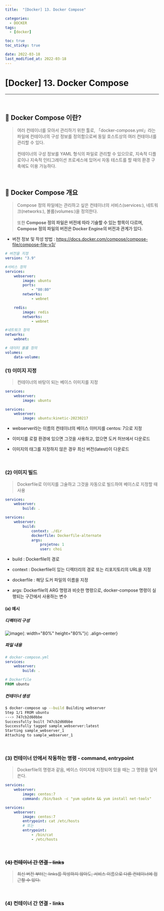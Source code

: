 ```yaml
---
title:  "[Docker] 13. Docker Compose" 

categories:
  - DOCKER
tags:
  - [docker]

toc: true
toc_sticky: true

date: 2022-03-18
last_modified_at: 2022-03-18
---
```

# [Docker] 13. Docker Compose
---

<style>
table {
    font-size: 12pt;
}
table th:first-of-type {
    width: 5%;
}
table th:nth-of-type(2) {
    width: 15%;
}
table th:nth-of-type(3) {
    width: 50%;
}
table th:nth-of-type(4) {
    width: 30%;
}
</style>

<br>

## 🔔 Docker Compose 이란?

> 여러 컨테이너를 모아서 관리하기 위한 툴로, 「docker-compose.yml」라는 파일에 컨테이너의 구성 정보를 정의함으로써 동일 호스트상의 여러 컨테이너를 관리할 수 있다. <br><br>
컨테이너의 구성 정보를 YAML 형식의 파일로 관리할 수 있으므로, 지속적 디플로이나 지속적 인티그레이션 프로세스에 있어서 자동 테스트를 할 때의 환경 구축에도 이용 가능하다.

<br>

## 🔔 Docker Compose 개요

> Compose 정의 파일에는 관리하고 싶은 컨테이너의 서비스(services:), 네트워크(networks:), 볼륨(volumes:)을 정의한다. <br><br>
또한 **Compose 정의 파일은 버전에 따라 기술할 수 있는 항목이 다르며, Compose 정의 파일의 버전은 Docker Engine의 버전과 관계가 있다.**

+ 버전 정보 및 작성 방법 : <https://docs.docker.com/compose/compose-file/compose-file-v3/>

```YAML
# 버전을 지정
version: "3.9"

#서비스 정의 
services:
    webserver:
        image: ubuntu
        ports: 
            - "80:80"
        networks:
            - webnet

    redis: 
        image: redis 
        networks:
            - webnet

#네트워크 정의
networks:
    webnet:

# 데이터 볼륨 정의
volumes:
    data-volume:
```

### (1) 이미지 지정

> 컨테이너의 바탕이 되는 베이스 이미지를 지정

```YAML
services:
    webserver:
        image: ubuntu
```

```YAML
services:
    webserver:
        image: ubuntu:kinetic-20230217
```

- webserver라는 이름의 컨테이너의 베이스 이미지를 centos: 7으로 지정

- 이미지를 로컬 환경에 있으면 그것을 사용하고, 없으면 도커 허브에서 다운로드

- 이미지의 태그를 지정하지 않은 경우 최신 버전(latest)이 다운로드 

<br>

### (2) 이미지 빌드

> Dockerfile로 이미지를 그술하고 그것을 자동으로 빌드하여 베이스로 지정할 때 사용

```YAML
services:
    webserver:
        build: .
```

```YAML
services:
    webserver:
        build: 
            context: ./dir
            dockerfile: Dockerfile-alternate
            args:
                projetno: 1
                user: choi
```

- build : Dockerfile의 경로

- context : Dockerfile이 있는 디렉터리의 경로 또는 리포지토리의 URL을 지정

- dockerfile : 해당 도커 파일의 이름을 지정

- args: Dockerfile의 ARG 명령과 비슷한 명령으로, docker-compose 명령이 실행되는 구간에서 사용하는 변수


#### (a) 예시

##### 디렉터리 구성

![image](https://user-images.githubusercontent.com/42735894/223957069-b6fc805d-b8a8-4850-8621-48a81ea70ba0.png){: width="80%" height="80%"}{: .align-center}

##### 파일 내용

```YAML
# docker-compose.yml
services:
    webserver:
        build: .
```
```Dockerfile
# Dockerfile
FROM ubuntu
```

##### 컨테이너 생성

```bash
$ docker-compose up --build Building webserver
Step 1/1 FROM ubuntu
---> 747cb2d60bbe
Successfully built 747cb2d60bbe
Successfully tagged sample_webserver:latest
Starting sample_webserver_1
Attaching to sample_webserver_1
```

<br>

### (3) 컨테이너 안에서 작동하는 명령 - command, entrypoint

> Dockerfile의 명령과 같음, 베이스 이미지에 지정되어 있을 때는 그 명령을 덮어쓴다.

```YAML
services:
    webserver:
        image: centos:7
        command: /bin/bash -c "yum update && yum install net-tools"
```

```YAML
services:
    webserver:
        image: centos:7
        entrypoint: cat /etc/hosts
        # 또는
        entrypoint: 
            - /bin/cat
            - /etc/hosts
```

<br>

### <s>(4) 컨테이너 간 연결 - links</s>

> <s>최신 버전 부터는 links를 작성하지 않아도, 서비스 이름으로 다른 컨테이너에 접근할 수 있다.</s>

<br>

### (4) 컨테이너 간 연결 - links
